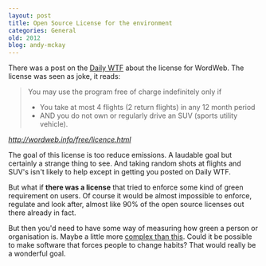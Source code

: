 ```yaml
---
layout: post
title: Open Source License for the environment
categories: General
old: 2012
blog: andy-mckay
---
```

<p>There was a post on the <a href="http://ru.worsethanfailure.com/Articles/For-Your-Security.aspx">Daily WTF</a> about the license for WordWeb. The license was seen as joke, it reads:</p>
<blockquote>
You may use the program free of charge indefinitely only if
<ul>
<li>You take at most 4 flights (2 return flights) in any 12 month period</li>
<li>AND you do not own or regularly drive an SUV (sports utility vehicle).</li>
</ul>
</blockquote>
<cite><a href="http://wordweb.info/free/licence.html">http://wordweb.info/free/licence.html</a></cite>
<p>The goal of this license is too reduce emissions. A laudable goal but certainly a strange thing to see. And taking random shots at flights and SUV's isn't likely to help except in getting you posted on Daily WTF. </p><p>But what if <b>there was a license</b> that tried to enforce some kind of green requirement on users. Of course it would be almost impossible to enforce, regulate and look after, almost like 90% of the open source licenses out there already in fact.</p>
<p>But then you'd need to have some way of measuring how green a person or organisation is. Maybe a little more <a href="http://www.reducereuserecycle.co.uk/greengames/how_green_are_you_fun_quiz.php">complex than this</a>. Could it be possible to make software that forces people to change habits? That would really be a wonderful goal.</p>